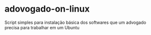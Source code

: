 # adovogado-on-linux
Script simples para instalação básica dos softwares que um advogado precisa para trabalhar em um Ubuntu
